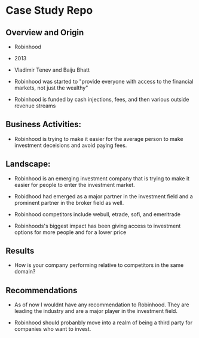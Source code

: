 # Case Study Repo

## Overview and Origin

* Robinhood

* 2013

* Vladimir Tenev and Baiju Bhatt

* Robinhood was started to "provide everyone with access to the financial markets, not just the wealthy"

* Robinhood is funded by cash injections, fees, and then various outside revenue streams


## Business Activities:

* Robinhood is trying to make it easier for the average person to make investment deceisions and avoid paying fees.


## Landscape:

* Robinhood is an emerging investment company that is trying to make it easier for people to enter the  investment market.

* Robidhood had emerged as a major partner in the investment field and a prominent partner in the broker field as well.

* Robinhood competitors include webull, etrade, sofi, and emeritrade


* Robinhoods's biggest impact has been giving access to investment options for more people and for a lower price
## Results


* How is your company performing relative to competitors in the same domain?


## Recommendations

* As of now I wouldnt have any recommendation to Robinhood. They are leading the industry and are a major player in the investment field.

* Robinhood should probanbly move into a realm of being a third party for companies who want to invest.
